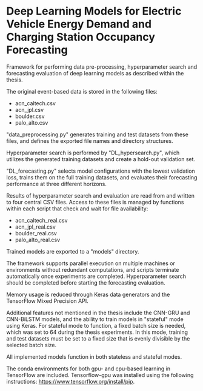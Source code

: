 # Deep Learning Models for Electric Vehicle Energy Demand and Charging Station Occupancy Forecasting

Framework for performing data pre-processing, hyperparameter search and forecasting evaluation of deep learning models as described within the thesis.

The original event-based data is stored in the following files:
- acn_caltech.csv
- acn_jpl.csv
- boulder.csv
- palo_alto.csv

"data_preprocessing.py" generates training and test datasets from these files, and defines the exported file names and directory structures.

Hyperparameter search is performed by "DL_hypersearch.py", which utilizes the generated training datasets and create a hold-out validation set. 

"DL_forecasting.py" selects model configurations with the lowest validation loss, trains them on the full training datasets, and evaluates their forecasting performance at three different horizons.

Results of hyperparameter search and evaluation are read from and written to four central CSV files. Access to these files is managed by functions within each script that check and wait for file availability:
- acn_caltech_real.csv
- acn_jpl_real.csv
- boulder_real.csv
- palo_alto_real.csv 

Trained models are exported to a "models" directory.

The framework supports parallel execution on multiple machines or environments without redundant computations, and scripts terminate automatically once experiments are completed. Hyperparameter search should be completed before starting the forecasting evaluation. 

Memory usage is reduced through Keras data generators and the TensorFlow Mixed Precision API.

Additional features not mentioned in the thesis include the CNN-GRU and CNN-BiLSTM models, and the ability to train models in "stateful" mode using Keras. For stateful mode to function, a fixed batch size is needed, which was set to 64 during the thesis experiments. In this mode, training and test datasets must be set to a fixed size that is evenly divisible by the selected batch size.

All implemented models function in both stateless and stateful modes.

The conda environments for both gpu- and cpu-based learning in TensorFlow are included. Tensorflow-gpu was installed using the following instructions: https://www.tensorflow.org/install/pip.
